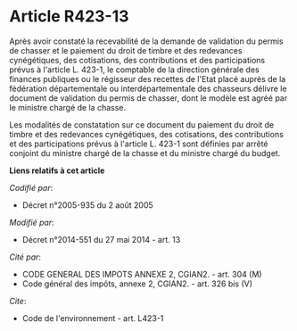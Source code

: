 # Article R423-13

Après avoir constaté la recevabilité de la demande de validation du permis de chasser et le paiement du droit de timbre et
des redevances cynégétiques, des cotisations, des contributions et des participations prévus à l'article L. 423-1, le
comptable de la direction générale des finances publiques ou le régisseur des recettes de l'Etat placé auprès de la
fédération départementale ou interdépartementale des chasseurs délivre le document de validation du permis de chasser, dont
le modèle est agréé par le ministre chargé de la chasse. 

Les modalités de constatation sur ce document du paiement du droit de timbre et des redevances cynégétiques, des cotisations,
des contributions et des participations prévus à l'article L. 423-1 sont définies par arrêté conjoint du ministre chargé de
la chasse et du ministre chargé du budget.

**Liens relatifs à cet article**

_Codifié par_:

  - Décret n°2005-935 du 2 août 2005

_Modifié par_:

  - Décret n°2014-551 du 27 mai 2014 - art. 13

_Cité par_:

  - CODE GENERAL DES IMPOTS ANNEXE 2, CGIAN2. - art. 304 (M)
  - Code général des impôts, annexe 2, CGIAN2. - art. 326 bis (V)

_Cite_:

  - Code de l'environnement - art. L423-1
